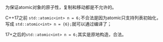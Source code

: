 为保证atomic对象的原子性，复制和移动都是不允许的。

C++17之前 `std::atomic<int> n = 6;`不合法是因为atomic只支持列表初始化， 写成 `std::atomic<int> n = {6};`就可以通过编译了； 

17+之后的`std::atomic<int> n = 6;`其实是原地构造，合法。